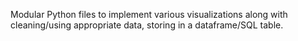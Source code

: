 
Modular Python files to implement various visualizations along with cleaning/using appropriate data, storing in a dataframe/SQL table.
